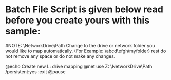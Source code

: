 # Batch File Script is given below read before you create yours with this sample:

#NOTE: \\NetworkDrive\Path Change to the drive or network folder you would like to map automatically. (For Example: \\abcd\efgh\myfolder) rest do not remove any space or do not make any changes.

@echo Create new L: drive mapping
@net use Z: \\NetworkDrive\Path /persistent:yes
:exit
@pause
